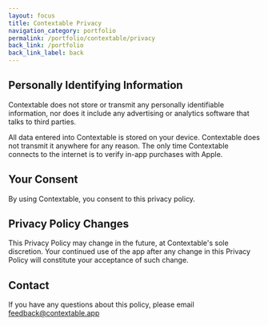 ```yaml
---
layout: focus
title: Contextable Privacy
navigation_category: portfolio
permalink: /portfolio/contextable/privacy
back_link: /portfolio
back_link_label: back
---
```


<h2 class="text-2xl font-bold font-serif">Personally Identifying Information</h2>

<p>Contextable does not store or transmit any personally identifiable information, nor does it include any advertising or analytics software that talks to third parties.</p>

<p>All data entered into Contextable is stored on your device. Contextable does not transmit it anywhere for any reason. The only time Contextable connects to the internet is to verify in-app purchases with Apple.</p>

<h2 class="text-2xl font-bold font-serif">Your Consent</h2>

<p>By using Contextable, you consent to this privacy policy.</p>

<h2 class="text-2xl font-bold font-serif">Privacy Policy Changes</h2>

<p>This Privacy Policy may change in the future, at Contextable's sole discretion. Your continued use of the app after any change in this Privacy Policy will constitute your acceptance of such change.</p>

<h2 class="text-2xl font-bold font-serif">Contact</h2>

<p>If you have any questions about this policy, please email <a href="mailto:feedback@contextable.app" class="underline">feedback@contextable.app</a></p>
